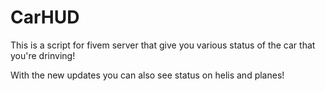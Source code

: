 # CarHUD

This is a script for fivem server that give you various status of the car that you're drinving!

With the new updates you can also see status on helis and planes!
